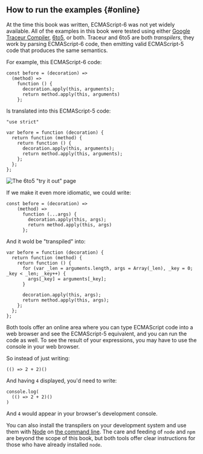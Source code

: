 ## How to run the examples {#online}

At the time this book was written, ECMAScript-6 was not yet widely available. All of the examples in this book were tested using either [Google Traceur Compiler], [6to5], or both. Traceur and 6to5 are both *transpilers*, they work by parsing ECMAScript-6 code, then emitting valid ECMAScript-5 code that produces the same semantics.

[Google Traceur Compiler]: https://github.com/google/traceur-compiler
[6to5]: http://6to5.org

For example, this ECMAScript-6 code:

    const before = (decoration) =>
      (method) =>
        function () {
          decoration.apply(this, arguments);
          return method.apply(this, arguments)
        };

Is translated into this ECMAScript-5 code:

    "use strict"

    var before = function (decoration) {
      return function (method) {
        return function () {
          decoration.apply(this, arguments);
          return method.apply(this, arguments);
        };
      };
    };
    
![The 6to5 "try it out" page](images/6to5.png)
    
If we make it even more idiomatic, we could write:

    const before = (decoration) =>
        (method) =>
          function (...args) {
            decoration.apply(this, args);
            return method.apply(this, args)
          };
          
And it wold be "transpiled" into:

    var before = function (decoration) {
      return function (method) {
        return function () {
          for (var _len = arguments.length, args = Array(_len), _key = 0; _key < _len; _key++) {
            args[_key] = arguments[_key];
          }

          decoration.apply(this, args);
          return method.apply(this, args);
        };
      };
    };

Both tools offer an online area where you can type ECMAScript code into a web browser and see the ECMAScript-5 equivalent, and you can run the code as well. To see the result of your expressions, you may have to use the console in your web browser.

So instead of just writing:

    (() => 2 + 2)()
    
And having `4` displayed, you'd need to write:

    console.log(
      (() => 2 + 2)()
    )

And `4` would appear in your browser's development console.

You can also install the transpilers on your development system and use them with [Node] on [the command line][repl]. The care and feeding of `node` and `npm` are beyond the scope of this book, but both tools offer clear instructions for those who have already installed `node`.

[repl]: https://en.wikipedia.org/wiki/REPL "Read–eval–print loop"
[Node]: http://nodejs.org/